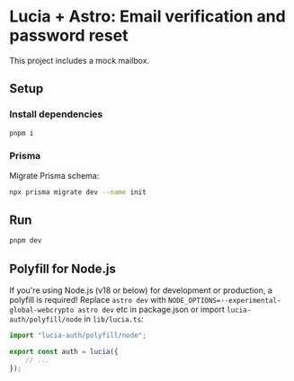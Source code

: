# Lucia + Astro: Email verification and password reset

This project includes a mock mailbox.

## Setup

### Install dependencies

```bash
pnpm i
```

### Prisma

Migrate Prisma schema:

```bash
npx prisma migrate dev --name init
```

## Run

```bash
pnpm dev
```

## Polyfill for Node.js

If you're using Node.js (v18 or below) for development or production, a polyfill is required! Replace `astro dev` with `NODE_OPTIONS=--experimental-global-webcrypto astro dev` etc in package.json or import `lucia-auth/polyfill/node` in `lib/lucia.ts`:

```ts
import "lucia-auth/polyfill/node";

export const auth = lucia({
	// ...
});
```
